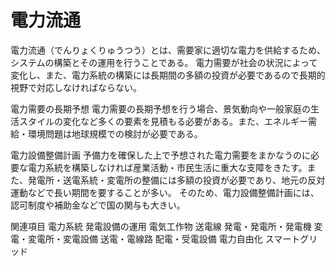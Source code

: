 # 電力流通

電力流通（でんりょくりゅうつう）とは、需要家に適切な電力を供給するため、システムの構築とその運用を行うことである。
電力需要が社会の状況によって変化し、また、電力系統の構築には長期間の多額の投資が必要であるので長期的視野で対応しなければならない。

電力需要の長期予想
電力需要の長期予想を行う場合、景気動向や一般家庭の生活スタイルの変化など多くの要素を見積もる必要がある。また、エネルギー需給・環境問題は地球規模での検討が必要である。

電力設備整備計画
予備力を確保した上で予想された電力需要をまかなうのに必要な電力系統を構築しなければ産業活動・市民生活に重大な支障をきたす。また、発電所・送電系統・変電所の整備には多額の投資が必要であり、地元の反対運動などで長い期間を要することが多い。
そのため、電力設備整備計画には、認可制度や補助金などで国の関与も大きい。

関連項目
電力系統
発電設備の運用
電気工作物
送電線
発電・発電所・発電機
変電・変電所・変電設備
送電・電線路
配電・受電設備
電力自由化
スマートグリッド